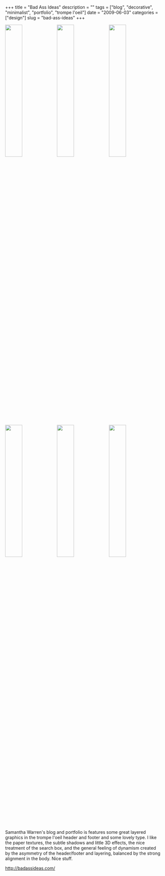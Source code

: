 +++
title = "Bad Ass Ideas"
description = ""
tags = ["blog", "decorative", "minimalist", "portfolio", "trompe l'oeil"]
date = "2009-06-03"
categories = ["design"]
slug = "bad-ass-ideas"
+++


<div id="screens-thumbs" class="clearfix mt1-5">
<a href="//konigi.com/media/design/baddassdesign-1.jpg" class="group" rel="group"><img src="//konigi.com/media/design/baddassdesign-1.png" alt="" class="thumb" style="width: 33%; max-width: 33%;padding: 0 1px 1px 0" /></a><a href="//konigi.com/media/design/baddassdesign-2.jpg" class="group" rel="group"><img src="//konigi.com/media/design/baddassdesign-2.png" alt="" class="thumb" style="width: 33%; max-width: 33%;padding: 0 1px 1px 0" /></a><a href="//konigi.com/media/design/baddassdesign-3.jpg" class="group" rel="group"><img src="//konigi.com/media/design/baddassdesign-3.png" alt="" class="thumb" style="width: 33%; max-width: 33%;padding: 0 1px 1px 0" /></a><a href="//konigi.com/media/design/baddassdesign-4.jpg" class="group" rel="group"><img src="//konigi.com/media/design/baddassdesign-4.png" alt="" class="thumb" style="width: 33%; max-width: 33%;padding: 0 1px 1px 0" /></a><a href="//konigi.com/media/design/baddassdesign-5.jpg" class="group" rel="group"><img src="//konigi.com/media/design/baddassdesign-5.png" alt="" class="thumb" style="width: 33%; max-width: 33%;padding: 0 1px 1px 0" /></a><a href="//konigi.com/media/design/baddassdesign-6.jpg" class="group" rel="group"><img src="//konigi.com/media/design/baddassdesign-6.png" alt="" class="thumb" style="width: 33%; max-width: 33%;padding: 0 1px 1px 0" /></a>
</div>   
<p>Samantha Warren's blog and portfolio is features some great layered graphics in the trompe l'oeil header and footer and some lovely type. I like the paper textures, the subtle shadows and little 3D effects, the nice treatment of the search box, and the general feeling of dynamism created by the asymmetry of the header/footer and layering, balanced by the strong alignment in the body. Nice stuff.</p>
<p><a href="http://badassideas.com/">http://badassideas.com/</a></p>  
